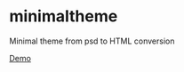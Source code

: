 # minimaltheme
Minimal theme from psd to HTML conversion

[Demo](https://glitch.com/~minimal-theme)
